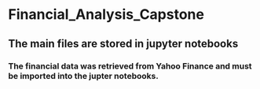 # Financial_Analysis_Capstone

## The main files are stored in jupyter notebooks

### The financial data was retrieved from Yahoo Finance and must be imported into the jupter notebooks. 

